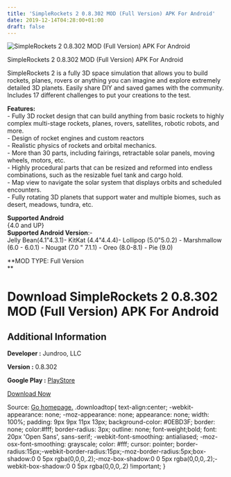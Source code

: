 ```yaml
---
title: 'SimpleRockets 2 0.8.302 MOD (Full Version) APK For Android'
date: 2019-12-14T04:28:00+01:00
draft: false
---
```


![SimpleRockets 2 0.8.302 MOD (Full Version) APK For Android](https://i1.wp.com/apkhome.net/wp-content/uploads/2019/11/SimpleRockets-2-0.8.302-MOD-Full-Version.png "SimpleRockets 2 0.8.302 MOD (Full Version) APK For Android")

  

SimpleRockets 2 0.8.302 MOD (Full Version) APK For Android

SimpleRockets 2 is a fully 3D space simulation that allows you to build rockets, planes, rovers or anything you can imagine and explore extremely detailed 3D planets. Easily share DIY and saved games with the community. Includes 17 different challenges to put your creations to the test.

**Features:**  
\- Fully 3D rocket design that can build anything from basic rockets to highly complex multi-stage rockets, planes, rovers, satellites, robotic robots, and more.  
\- Design of rocket engines and custom reactors  
\- Realistic physics of rockets and orbital mechanics.  
\- More than 30 parts, including fairings, retractable solar panels, moving wheels, motors, etc.  
\- Highly procedural parts that can be resized and reformed into endless combinations, such as the resizable fuel tank and cargo hold.  
\- Map view to navigate the solar system that displays orbits and scheduled encounters.  
\- Fully rotating 3D planets that support water and multiple biomes, such as desert, meadows, tundra, etc.

**Supported Android**  
{4.0 and UP}  
**Supported Android Version**:-  
Jelly Bean(4.1"4.3.1)- KitKat (4.4"4.4.4)- Lollipop (5.0"5.0.2) - Marshmallow (6.0 - 6.0.1) - Nougat (7.0 " 7.1.1) - Oreo (8.0-8.1) - Pie (9.0)

**MOD TYPE: Full Version  
**

Download SimpleRockets 2 0.8.302 MOD (Full Version) APK For Android
===================================================================

Additional Information
----------------------

**Developer :** Jundroo, LLC

**Version :** 0.8.302

**Google Play :** [PlayStore](https://play.google.com/store/apps/details?id=com.jundroo.SimpleRockets2)

  

[Download Now](https://store4app.co/post/simplerockets-2-0-8-302-mod-full-version-apk-for-android_1574797717)

  
Source: [Go homepage.](https://store4app.co/post/simplerockets-2-0-8-302-mod-full-version-apk-for-android_1574797717) .downloadtop{ text-align:center; -webkit-appearance: none; -moz-appearance: none; appearance: none; width: 100%; padding: 9px 9px 11px 13px; background-color: #0EBD3F; border: none; color:#fff; border-radius: 3px; outline: none; font-weight;bold; font: 20px 'Open Sans', sans-serif; -webkit-font-smoothing: antialiased; -moz-osx-font-smoothing: grayscale; color: #fff; cursor: pointer; border-radius:15px;-webkit-border-radius:15px;-moz-border-radius:5px;box-shadow:0 0 5px rgba(0,0,0,.2);-moz-box-shadow:0 0 5px rgba(0,0,0,.2);-webkit-box-shadow:0 0 5px rgba(0,0,0,.2) !important; }